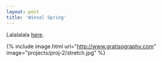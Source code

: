```yaml
---
layout: post
title: 'Winsel Spring'
---
```


Lalalalala [here](https://github.com/gromenawuer12/winsel-springboot).

{% include image.html url="http://www.gratisography.com" image="projects/proj-2/stretch.jpg" %}
